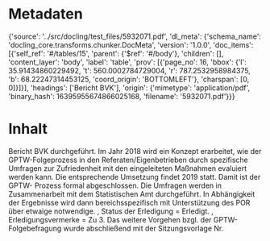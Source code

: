 # Metadaten
{'source': '../src/docling/test_files/5932071.pdf', 'dl_meta': {'schema_name': 'docling_core.transforms.chunker.DocMeta', 'version': '1.0.0', 'doc_items': [{'self_ref': '#/tables/15', 'parent': {'$ref': '#/body'}, 'children': [], 'content_layer': 'body', 'label': 'table', 'prov': [{'page_no': 16, 'bbox': {'l': 35.91434860229492, 't': 560.0002784729004, 'r': 787.2532958984375, 'b': 68.22247314453125, 'coord_origin': 'BOTTOMLEFT'}, 'charspan': [0, 0]}]}], 'headings': ['Bericht BVK'], 'origin': {'mimetype': 'application/pdf', 'binary_hash': 16395955674866025168, 'filename': '5932071.pdf'}}}

# Inhalt
Bericht BVK
durchgeführt. Im Jahr 2018 wird ein Konzept erarbeitet, wie der GPTW-Folgeprozess in den Referaten/Eigenbetrieben durch spezifische Umfragen zur Zufriedenheit mit den eingeleiteten Maßnahmen evaluiert werden kann. Die entsprechende Umsetzung findet 2019 statt. Damit ist der GPTW- Prozess formal abgeschlossen. Die Umfragen werden in Zusammenarbeit mit dem Statistischen Amt durchgeführt. In Abhängigkeit der Ergebnisse wird dann bereichsspezifisch mit Unterstützung des POR über etwaige notwendige. , Status der Erledigung = Erledigt. , Erledigungsvermerke = Zu 3. Das weitere Vorgehen bzgl. der GPTW-Folgebefragung wurde abschließend mit der Sitzungsvorlage Nr.